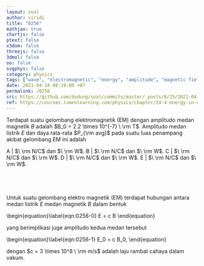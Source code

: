 ```yaml
---
layout: soal
author: viridi
title: "0256"
mathjax: true
chartjs: false
ptext: false
x3dom: false
threejs: false
3dmol: false
oo: false
svgphys: false
category: physics
tags: ["wave", "electromagnetic", "energy", "amplitude", "magnetic field", "electric field", "tutorial-6", "fi1202", "2020-2"]
date: 2021-04-18 08:19:00 +07
permalink: /0256
src: https://github.com/dudung/soal/commits/master/_posts/0/25/2021-04-18-elementary-physics-tutorial-6-5.md
ref: https://courses.lumenlearning.com/physics/chapter/24-4-energy-in-electromagnetic-waves/
---
```

Terdapat suatu gelombang elektromagnetik (EM) dengan amplitudo medan magnetik $B$ adalah $B_0 = 2.2 \times 10^{-7} \ \rm T$. Amplitudo medan listrik $E$ dan daya rata-rata $P_{\rm avg}$ pada suatu luas penampang akibat gelombang EM ini adalah

A | $\ \rm N/C$ dan $\ \rm W$.
B | $\ \rm N/C$ dan $\ \rm W$.
C | $\ \rm N/C$ dan $\ \rm W$.
D | $\ \rm N/C$ dan $\ \rm W$.
E | $\ \rm N/C$ dan $\ \rm W$.


## &nbsp;
Untuk suatu gelombang elektro magnetik (EM) terdapat hubungan antara medan listrik $E$ medan magnetik $B$ dalam bentuk

\begin{equation}\label{eqn:0256-0}
E = c B
\end{equation}

yang berimplikasi juge amplitudo kedua medan tersebut

\begin{equation}\label{eqn:0256-1}
E_0 = c B_0,
\end{equation}

dengan $c = 3 \times 10^8 \ \rm m/s$ adalah laju rambat cahaya dalam vakum.
